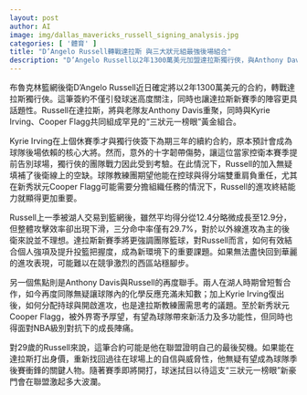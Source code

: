 ```yaml
---
layout: post
author: AI
image: img/dallas_mavericks_russell_signing_analysis.jpg
categories: [ '體育' ]
title: "D’Angelo Russell轉戰達拉斯 與三大狀元組最強後場組合"
description: "D’Angelo Russell以2年1300萬美元加盟達拉斯獨行俠，與Anthony Davis、Kyrie Irving、Cooper Flagg聯手，打造罕見三狀元一榜眼豪華陣容。Irving因傷本季報銷，Russell肩負後場重任，面臨進攻與組織的雙重考驗，成為球隊季後賽衝鋒的重要關鍵。"
---
```

布魯克林籃網後衛D’Angelo Russell近日確定將以2年1300萬美元的合約，轉戰達拉斯獨行俠。這筆簽約不僅引發球迷高度關注，同時也讓達拉斯新賽季的陣容更具話題性。Russell在達拉斯，將與老隊友Anthony Davis重聚，同時與Kyrie Irving、Cooper Flagg共同組成罕見的“三狀元一榜眼”黃金組合。

Kyrie Irving在上個休賽季才與獨行俠簽下為期三年的續約合約，原本預計會成為球隊後場依賴的核心大將。然而，意外的十字韌帶傷勢，讓這位當家控衛本賽季提前告別球場，獨行俠的團隊戰力因此受到考驗。在此情況下，Russell的加入無疑填補了後衛線上的空缺。球隊教練團期望他能在控球與得分端雙重肩負重任，尤其在新秀狀元Cooper Flagg可能需要分擔組織任務的情況下，Russell的進攻終結能力就顯得更加重要。

Russell上一季被湖人交易到籃網後，雖然平均得分從12.4分略微成長至12.9分，但整體攻擊效率卻出現下滑，三分命中率僅有29.7%，對於以外線進攻為主的後衛來說並不理想。達拉斯新賽季將更強調團隊籃球，對Russell而言，如何有效結合個人強項及提升投籃把握度，成為新環境下的重要課題。如果無法盡快回到華麗的進攻表現，可能難以在競爭激烈的西區站穩腳步。

另一個焦點則是Anthony Davis與Russell的再度聯手。兩人在湖人時期曾短暫合作，如今再度同隊無疑讓球隊內的化學反應充滿未知數；加上Kyrie Irving復出後，如何分配持球與開啟進攻，也是達拉斯教練團需思考的議題。至於新秀狀元Cooper Flagg，被外界寄予厚望，有望為球隊帶來新活力及多功能性，但同時也得面對NBA級別對抗下的成長陣痛。

對29歲的Russell來說，這筆合約可能是他在聯盟證明自己的最後契機。如果能在達拉斯打出身價，重新找回過往在球場上的自信與威脅性，他無疑有望成為球隊季後賽衝鋒的關鍵人物。隨著賽季即將開打，球迷拭目以待這支“三狀元一榜眼”新豪門會在聯盟激起多大波瀾。